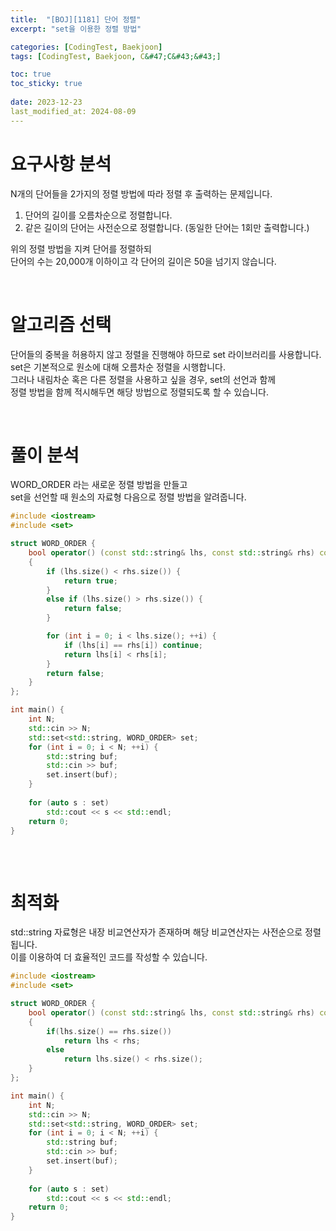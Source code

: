 ```yaml
---
title:  "[BOJ][1181] 단어 정렬"
excerpt: "set을 이용한 정렬 방법"

categories: [CodingTest, Baekjoon]
tags: [CodingTest, Baekjoon, C&#47;C&#43;&#43;]

toc: true
toc_sticky: true
 
date: 2023-12-23
last_modified_at: 2024-08-09
---
```


# 요구사항 분석
N개의 단어들을 2가지의 정렬 방법에 따라 정렬 후 출력하는 문제입니다.  
1. 단어의 길이를 오름차순으로 정렬합니다.
2. 같은 길이의 단어는 사전순으로 정렬합니다. (동일한 단어는 1회만 출력합니다.)<br/>

위의 정렬 방법을 지켜 단어를 정렬하되<br/>
단어의 수는 20,000개 이하이고 각 단어의 길이은 50을 넘기지 않습니다.

<br/>

# 알고리즘 선택
단어들의 중복을 허용하지 않고 정렬을 진행해야 하므로 set 라이브러리를 사용합니다.<br/>
set은 기본적으로 원소에 대해 오름차순 정렬을 시행합니다.<br/>
그러나 내림차순 혹은 다른 정렬을 사용하고 싶을 경우, set의 선언과 함께<br/>
정렬 방법을 함께 적시해두면 해당 방법으로 정렬되도록 할 수 있습니다.

<br/>

# 풀이 분석
WORD_ORDER 라는 새로운 정렬 방법을 만들고<br/>
set을 선언할 때 원소의 자료형 다음으로 정렬 방법을 알려줍니다.
```c++
#include <iostream>
#include <set>

struct WORD_ORDER {
	bool operator() (const std::string& lhs, const std::string& rhs) const
	{
		if (lhs.size() < rhs.size()) {
			return true;
		}
		else if (lhs.size() > rhs.size()) {
			return false;
		}

		for (int i = 0; i < lhs.size(); ++i) {
			if (lhs[i] == rhs[i]) continue;
			return lhs[i] < rhs[i];
		}
		return false;
	}
};

int main() {
	int N;
	std::cin >> N;
	std::set<std::string, WORD_ORDER> set;
	for (int i = 0; i < N; ++i) {
		std::string buf;
		std::cin >> buf;
		set.insert(buf);
	}
	
	for (auto s : set)
		std::cout << s << std::endl;
	return 0;
}   
   
```

<br/>

# 최적화
std::string 자료형은 내장 비교연산자가 존재하며 해당 비교연산자는 사전순으로 정렬됩니다.<br/>
이를 이용하여 더 효율적인 코드를 작성할 수 있습니다.
```c++
#include <iostream>
#include <set>

struct WORD_ORDER {
	bool operator() (const std::string& lhs, const std::string& rhs) const
	{
		if(lhs.size() == rhs.size())
			return lhs < rhs;
		else
			return lhs.size() < rhs.size();
	}
};

int main() {
	int N;
	std::cin >> N;
	std::set<std::string, WORD_ORDER> set;
	for (int i = 0; i < N; ++i) {
		std::string buf;
		std::cin >> buf;
		set.insert(buf);
	}
	
	for (auto s : set)
		std::cout << s << std::endl;
	return 0;
}   
   
```

<br/>